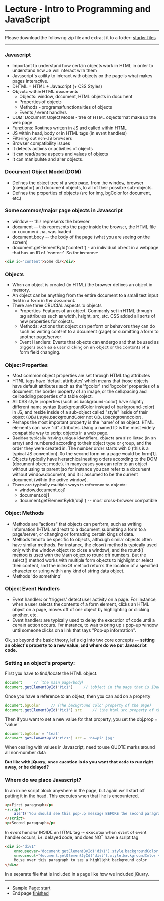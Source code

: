 Lecture - Intro to Programming and JavaScript
=============================================

******************************************************************
Please download the following zip file and extract it to a folder: 
[starter files](http://itpwebdev.herokuapp.com/starters/301/intro_to_js_and_programming.zip)
******************************************************************

### Javascript

* Important to understand how certain objects work in HTML in order to understand how JS will interact with them
* Javascript's ability to interact with objects on the page is what makes pages interactive.
*	DHTML = HTML + Javascript (+ CSS Styles)
*	Objects within HTML documents
	*	Objects: window, document, HTML objects in document
	*	Properties of objects
	*	Methods - programs/functionalities of objects
	*	Events / event handlers
*	DOM: Document Object Model - tree of HTML objects that make up the web page
*	Functions: Routines written in JS and called within HTML
*	JS within head, body or in HTML tags (in event handlers)
*	Filtering out non-JS browsers
*	Browser compatibility issues
*	It detects actions or activities of objects
*	It can read/parse aspects and values of objects
*	It can manipulate and alter objects.

  
### Document Object Model (DOM)

*	Defines the object tree of a web page, from the window, browser (navigator) and document objects, to all of their possible sub-objects.
*	Defines the properties of objects (src for img, bgColor for document, etc.)

### Some common/major page objects in Javascript

*	window -- this represents the browser   
*	document -- this represents the page inside the browser, the HTML file or document that was loaded   
*	document.body -- the body of the page (what you are seeing on the screen)   
*	document.getElementById('content') - an individual object in a webpage that has an ID of 'content'. So for instance:

```html
<div id="content">Some div</div>
```

### Objects

*	When an object is created (in HTML) the browser defines an object in memory. 
*	An object can be anything from the entire document to a small text input field in a form in the document.
*	There are three CRUCIAL aspects to objects:
	*	Properties: Features of an object. Commonly set in HTML through tag attributes such as width, height, src, etc. CSS added all sorts of new properties for objects.
	*	Methods: Actions that object can perform or behaviors they can do such as writing content to a document (page) or submitting a form to another page/server.
	*	Event Handlers: Events that objects can undergo and that be used as triggers such as a user clicking on an object or the contents of a form field changing.

### Object Properties

*	Most common object properties are set through HTML tag attributes
*	HTML tags have 'default attributes' which means that those objects have default attributes such as the 'fgcolor' and 'bgcolor' properties of a document, the border property of an image, or the cellspacing and cellpadding properties of a table object.
*	All CSS style properties (such as background-color) have slightly different name syntax (backgroundColor instead of background-color) in JS, and reside inside of a sub-object called "style" inside of their object (OBJ1.style.backgroundColor not OBJ1.backgroundcolor).
*	Perhaps the most important property is the 'name' of an object. HTML elements can have "id" attributes. Using a named ID is the most widely compatible way to script objects in a web page.
*	Besides typically having unique identifiers, objects are also listed (in an array) and numbered according to their object type or group, and the order they were created in. The number order starts with 0 (this is a typical JS convention). So the second form on a page would be form[1].
*	Objects typically have hierarchical nesting orders according to the DOM (document object model). In many cases you can refer to an object without using its parent (so for instance you can refer to a document without window.document, and it is assumed to be the current document (within the active window).
*	There are typically multiple ways to reference to objects:
	*	window.document.obj1
	*	document.obj1
	*	document.getElementById('obj1') -- most cross-browser compatible

### Object Methods

*	Methods are "actions" that objects can perform, such as writing information (HTML and text) to a document, submitting a form to a page/server, or changing or formatting certain kings of data.
*	Methods tend to be specific to objects, although similar objects often have similar methods. For instance, the close() method is typically used only with the window object (to close a window), and the round() method is used with the Math object to round off numbers. But the select() method works with multiple form objects to highlight or select their content, and the indexOf method returns the location of a specified character or string within any kind of string data object.
*	Methods 'do something'

### Object Event Handlers

*	Event handlers or 'triggers' detect user activity on a page. For instance, when a user selects the contents of a form element, clicks an HTML object on a page, moves off of one object by highlighting or clicking another, etc. 
*	Event handlers are typically used to delay the execution of code until a certain action occurs. For instance, to wait to bring up a pop-up window until someone clicks on a link that says "Pop-up information".



Ok, so beyond the basic theory, let's dig into two core concepts -- __setting an object's property to a new value, and where do we put Javascript code.__


### Setting an object's property:

First you have to find/locate the HTML object.

```js
document     // (the main page/body)
document.getElementById('Pic1')     // (object in the page that is IDed as Pic1)
```
	
Once you have a reference to an object, then you can add on a property

```js
document.bgColor     // (the background color property of the page)
document.getElementById('Pic1').src     // (the html src property of the object IDed as Pic1)
```

Then if you want to set a new value for that property, you set the obj.prop = 'value'

```js
document.bgColor = 'teal'
document.getElementById('Pic1').src = 'newpic.jpg'
```

When dealing with values in Javascript, need to use QUOTE marks around all non-number data

__But like with jQuery, once question is do you want that code to run right away, or be delayed?__

### Where do we place Javascript?

In an inline script block anywhere in the page, but again we'll start off putting it in the head. This executes when that line is encountered.

```html
<p>First paragraph</p>
<script>
	alert('You should see this pop-up message BEFORE the second paragraph eppears on the page.');
</script>
<p>Second paragraph</p>
```
	
In event handler INSIDE an HTML tag -- executes when event of event handler occurs, i.e. delayed code, and does NOT have a script tag

```html
<div id="div1" 
	onmouseover="document.getElementById('div1').style.backgroundColor = 'yellow'" 
	onmouseout="document.getElementById('div1').style.backgroundColor = 'white'">
	Mouse over this paragraph to see a highlight background color
</div>
```

In a separate file that is included in a page like how we included jQuery.

*****************************************************************************************************************

* Sample Page: [start](http://webdev.usc.edu/itp301/lecture_examples/js1a_start.html)
* End page [finished](http://webdev.usc.edu/itp301/lecture_examples/js1a_end.html)

